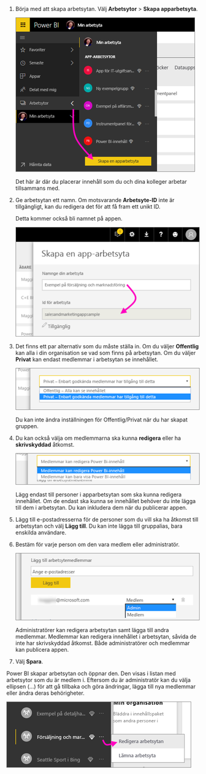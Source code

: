 1. Börja med att skapa arbetsytan. Välj **Arbetsytor** > **Skapa apparbetsyta**.
   
     ![Skapa en apparbetsyta](media/powerbi-service-create-app-workspace/power-bi-create-app-workspace.png)
   
    Det här är där du placerar innehåll som du och dina kolleger arbetar tillsammans med.

2. Ge arbetsytan ett namn. Om motsvarande **Arbetsyte-ID** inte är tillgängligt, kan du redigera det för att få fram ett unikt ID.
   
     Detta kommer också bli namnet på appen.
   
     ![Ge arbetsytan ett namn](media/powerbi-service-create-app-workspace/power-bi-apps-create-workspace-name.png)

3. Det finns ett par alternativ som du måste ställa in. Om du väljer **Offentlig** kan alla i din organisation se vad som finns på arbetsytan. Om du väljer **Privat** kan endast medlemmar i arbetsytan se innehållet.
   
     ![Ange Privat eller Offentlig](media/powerbi-service-create-app-workspace/power-bi-apps-create-workspace-private-public.png)
   
    Du kan inte ändra inställningen för Offentlig/Privat när du har skapat gruppen.

4. Du kan också välja om medlemmarna ska kunna **redigera** eller ha **skrivskyddad** åtkomst.
   
     ![Ange redigering eller skrivskydd](media/powerbi-service-create-app-workspace/power-bi-apps-create-workspace-members-edit.png)
   
     Lägg endast till personer i apparbetsytan som ska kunna redigera innehållet. Om de endast ska kunna se innehållet behöver du inte lägga till dem i arbetsytan. Du kan inkludera dem när du publicerar appen.

5. Lägg till e-postadresserna för de personer som du vill ska ha åtkomst till arbetsytan och välj **Lägg till**. Du kan inte lägga till gruppalias, bara enskilda användare.

6. Bestäm för varje person om den vara medlem eller administratör.
   
     ![Ange Medlem eller Administratör](media/powerbi-service-create-app-workspace/power-bi-apps-create-workspace-admin.png)
   
    Administratörer kan redigera arbetsytan samt lägga till andra medlemmar. Medlemmar kan redigera innehållet i arbetsytan, såvida de inte har skrivskyddad åtkomst. Både administratörer och medlemmar kan publicera appen.

7. Välj **Spara**.

Power BI skapar arbetsytan och öppnar den. Den visas i listan med arbetsytor som du är medlem i. Eftersom du är administratör kan du välja ellipsen (...) för att gå tillbaka och göra ändringar, lägga till nya medlemmar eller ändra deras behörigheter.

![Redigera arbetsytan](media/powerbi-service-create-app-workspace/power-bi-apps-edit-workspace-ellipsis.png)

